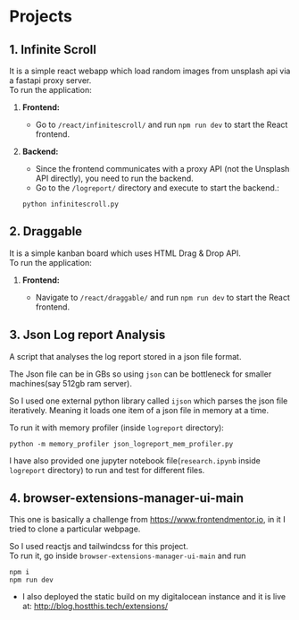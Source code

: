 
# Projects

## 1. Infinite Scroll 
It is a simple react webapp which load random images from unsplash api via a fastapi proxy server.  
To run the application:

1. **Frontend:**

   * Go to `/react/infinitescroll/` and run `npm run dev` to start the React frontend.

2. **Backend:**

   * Since the frontend communicates with a proxy API (not the Unsplash API directly), you need to run the backend.  
   * Go to the `/logreport/` directory and execute to start the backend.:  
    ```
    python infinitescroll.py
    ```


## 2. Draggable  
It is a simple kanban board which uses HTML Drag & Drop API.  
To run the application:

1. **Frontend:**

   * Navigate to `/react/draggable/` and run `npm run dev` to start the React frontend.

## 3. Json Log report Analysis
A script that analyses the log report stored in a json file format.  

The Json file can be in GBs so using `json` can be bottleneck for smaller machines(say 512gb ram server).  

So I used one external python library called `ijson` which parses the json file iteratively. Meaning it loads one item of a json file in memory at a time.  

To run it with memory profiler (inside `logreport` directory):
```
python -m memory_profiler json_logreport_mem_profiler.py
```  
I have also provided one jupyter notebook file(`research.ipynb` inside `logreport` directory) to run and test for different files.  


## 4. browser-extensions-manager-ui-main
This one is basically a challenge from https://www.frontendmentor.io, in it I tried to clone a particular webpage.  

So I used reactjs and tailwindcss for this project.  
To run it, go inside `browser-extensions-manager-ui-main`  and run
```
npm i
npm run dev
```  
* I also deployed the static build on my digitalocean instance and it is live at: http://blog.hostthis.tech/extensions/
